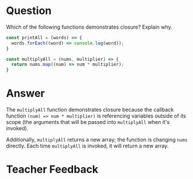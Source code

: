# Question

Which of the following functions demonstrates closure? Explain why.

```js
const printAll = (words) => {
  words.forEach((word) => console.log(word));
}

const multiplyAll = (nums, multiplier) => {
  return nums.map((num) => num * multiplier);
}
```

# Answer
The `multiplyAll` function demonstrates closure because the callback function `(num) => num * multiplier)` is referencing variables outside of its scope (the arguments that will be passed into `multiplyAll` when it's invoked).

Additionally, `multiplyAll` returns a new array; the function is changing `nums` directly. Each time `multiplyAll` is invoked, it will return a new array. 

# Teacher Feedback